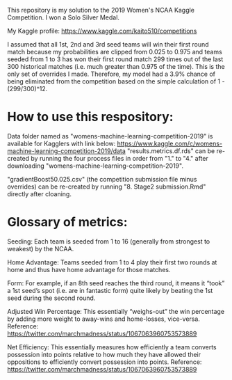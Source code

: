This repository is my solution to the 2019 Women's NCAA Kaggle Competition. I won a Solo Silver Medal.

My Kaggle profile: https://www.kaggle.com/kaito510/competitions

I assumed that all 1st, 2nd and 3rd seed teams will win their first round match because my probabilities are clipped from 0.025 to 0.975 and teams seeded from 1 to 3 has won their first round match 299 times out of the last 300 historical matches (i.e. much greater than 0.975 of the time). This is the only set of overrides I made. Therefore, my model had a 3.9% chance of being eliminated from the competition based on the simple calculation of 1 - (299/300)^12.

# How to use this respository:

Data folder named as "womens-machine-learning-competition-2019" is available for Kagglers with link below:
https://www.kaggle.com/c/womens-machine-learning-competition-2019/data
 "results.metrics.df.rds" can be re-created by running the four process files in order from "1." to "4." after downloading "womens-machine-learning-competition-2019".

"gradientBoost50.025.csv" (the competition submission file minus overrides) can be re-created by running "8. Stage2 submission.Rmd" directly after cloaning.

# Glossary of metrics:

Seeding: Each team is seeded from 1 to 16 (generally from strongest to weakest) by the NCAA.

Home Advantage: Teams seeded from 1 to 4 play their first two rounds at home and thus have home advantage for those matches.

Form: For example, if an 8th seed reaches the third round, it means it “took” a 1st seed’s spot (i.e. are in fantastic form) quite likely by beating the 1st seed during the second round.

Adjusted Win Percentage: This essentially “weighs-out” the win percentage by adding more weight to away-wins and home-losses, vice-versa. Reference: https://twitter.com/marchmadness/status/1067063960753573889

Net Efficiency: This essentially measures how efficiently a team converts possession into points relative to how much they have allowed their oppositions to efficiently convert possession into points. Reference: https://twitter.com/marchmadness/status/1067063960753573889
